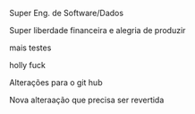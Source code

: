 Super Eng. de Software/Dados

Super liberdade financeira e alegria de produzir

mais testes

holly fuck

Alterações para o git hub


Nova alteraação que precisa ser revertida